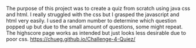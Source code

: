 The purpose of this project was to create a quiz from scratch using java css and html. I really struggled with the css but I grasped the javascript and html very easily. I used a random number to determine which question popped up but due to the small amount of questions, some might repeat. The highscore page works as intended but just looks less desirable due to poor css.
https://chueg.github.io/Challenge-4-Quiez/
